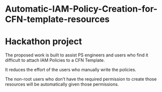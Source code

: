 # Automatic-IAM-Policy-Creation-for-CFN-template-resources
# Hackathon project

The proposed work is built to assist PS engineers and users who find it difficult to attach IAM Policies to a CFN Template. 

It reduces the effort of the users who manually write the policies. 

The non-root users who don’t have the required permission to create those resources will be automatically given those permissions.
